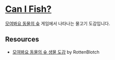 # [Can I Fish?](https://canifish.now.sh)

[모여봐요 동물의 숲](https://store.nintendo.co.kr/70010000027621) 게임에서 나타나는 물고기 도감입니다.

## Resources

- [모여봐요 동물의 숲 생물 도감](https://docs.google.com/spreadsheets/d/1oJGO78ou4hJFj2gBYSo-WFaKmaUmItTSlh3AuTxBewc/htmlview?usp=sharing)
  by RottenBlotch
